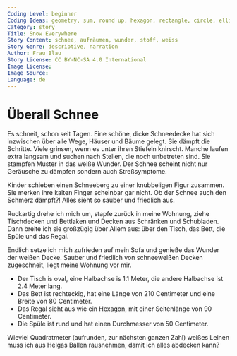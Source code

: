 ```yaml
---
Coding Level: beginner
Coding Ideas: geometry, sum, round up, hexagon, rectangle, circle, ellipse
Category: story
Title: Snow Everywhere
Story Content: schnee, aufräumen, wunder, stoff, weiss
Story Genre: descriptive, narration
Author: Frau Blau
Story License: CC BY-NC-SA 4.0 International
Image License:
Image Source:
Language: de
---
```


# Überall Schnee

Es schneit, schon seit Tagen. Eine schöne, dicke Schneedecke hat sich inzwischen
über alle Wege, Häuser und Bäume gelegt. Sie dämpft die Schritte. Viele grinsen,
wenn es unter ihren Stiefeln knirscht. Manche laufen extra langsam und suchen
nach Stellen, die noch unbetreten sind. Sie stampfen Muster in das weiße Wunder.
Der Schnee scheint nicht nur Geräusche zu dämpfen sondern auch Streßsymptome.

Kinder schieben einen Schneeberg zu einer knubbeligen Figur zusammen. Sie merken
ihre kalten Finger scheinbar gar nicht. Ob der Schnee auch den Schmerz dämpft?!
Alles sieht so sauber und friedlich aus.

Ruckartig drehe ich mich um, stapfe zurück in meine Wohnung, ziehe Tischdecken
und Bettlaken und Decken aus Schränken und Schubladen. Dann breite ich sie
großzügig über Allem aus: über den Tisch, das Bett, die Spüle und das Regal.

Endlich setze ich mich zufrieden auf mein Sofa und genieße das Wunder der weißen
Decke. Sauber und friedlich von schneeweißen Decken zugeschneit, liegt meine
Wohnung vor mir.

- Der Tisch is oval, eine Halbachse is 1.1 Meter, die andere Halbachse ist 2.4 Meter lang.
- Das Bett ist rechteckig, hat eine Länge von 210 Centimeter und eine Breite von 80 Centimeter.
- Das Regal sieht aus wie ein Hexagon, mit einer Seitenlänge von 90 Centimeter.
- Die Spüle ist rund und hat einen Durchmesser von 50 Centimeter.

Wieviel Quadratmeter (aufrunden, zur nächsten ganzen Zahl) weißes Leinen muss
ich aus Helgas Ballen rausnehmen, damit ich alles abdecken kann?

<div data-solution="13"></div>
